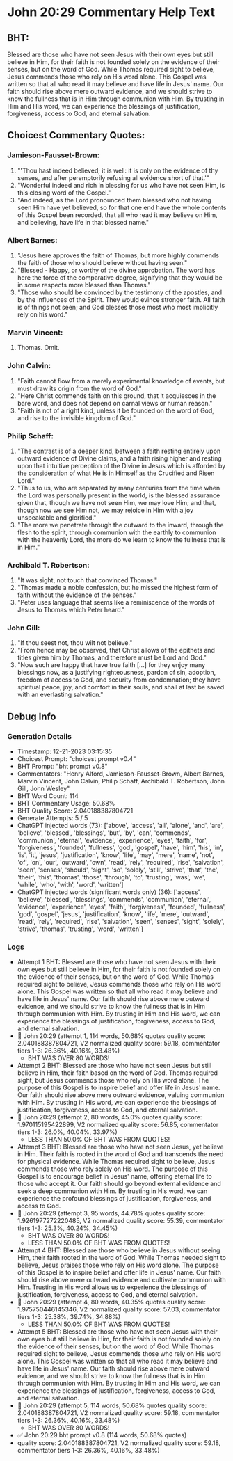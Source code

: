 # John 20:29 Commentary Help Text

## BHT:
Blessed are those who have not seen Jesus with their own eyes but still believe in Him, for their faith is not founded solely on the evidence of their senses, but on the word of God. While Thomas required sight to believe, Jesus commends those who rely on His word alone. This Gospel was written so that all who read it may believe and have life in Jesus' name. Our faith should rise above mere outward evidence, and we should strive to know the fullness that is in Him through communion with Him. By trusting in Him and His word, we can experience the blessings of justification, forgiveness, access to God, and eternal salvation.

## Choicest Commentary Quotes:
### Jamieson-Fausset-Brown:
1. "'Thou hast indeed believed; it is well: it is only on the evidence of thy senses, and after peremptorily refusing all evidence short of that.'" 
2. "Wonderful indeed and rich in blessing for us who have not seen Him, is this closing word of the Gospel." 
3. "And indeed, as the Lord pronounced them blessed who not having seen Him have yet believed, so for that one end have the whole contents of this Gospel been recorded, that all who read it may believe on Him, and believing, have life in that blessed name."

### Albert Barnes:
1. "Jesus here approves the faith of Thomas, but more highly commends the faith of those who should believe without having seen."
2. "Blessed - Happy, or worthy of the divine approbation. The word has here the force of the comparative degree, signifying that they would be in some respects more blessed than Thomas."
3. "Those who should be convinced by the testimony of the apostles, and by the influences of the Spirit. They would evince stronger faith. All faith is of things not seen; and God blesses those most who most implicitly rely on his word."

### Marvin Vincent:
1. Thomas. Omit.


### John Calvin:
1. "Faith cannot flow from a merely experimental knowledge of events, but must draw its origin from the word of God."
2. "Here Christ commends faith on this ground, that it acquiesces in the bare word, and does not depend on carnal views or human reason."
3. "Faith is not of a right kind, unless it be founded on the word of God, and rise to the invisible kingdom of God."

### Philip Schaff:
1. "The contrast is of a deeper kind, between a faith resting entirely upon outward evidence of Divine claims, and a faith rising higher and resting upon that intuitive perception of the Divine in Jesus which is afforded by the consideration of what He is in Himself as the Crucified and Risen Lord."
2. "Thus to us, who are separated by many centuries from the time when the Lord was personally present in the world, is the blessed assurance given that, though we have not seen Him, we may love Him; and that, though now we see Him not, we may rejoice in Him with a joy unspeakable and glorified."
3. "The more we penetrate through the outward to the inward, through the flesh to the spirit, through communion with the earthly to communion with the heavenly Lord, the more do we learn to know the fullness that is in Him."

### Archibald T. Robertson:
1. "It was sight, not touch that convinced Thomas."
2. "Thomas made a noble confession, but he missed the highest form of faith without the evidence of the senses."
3. "Peter uses language that seems like a reminiscence of the words of Jesus to Thomas which Peter heard."

### John Gill:
1. "If thou seest not, thou wilt not believe."
2. "From hence may be observed, that Christ allows of the epithets and titles given him by Thomas, and therefore must be Lord and God."
3. "Now such are happy that have true faith [...] for they enjoy many blessings now, as a justifying righteousness, pardon of sin, adoption, freedom of access to God, and security from condemnation; they have spiritual peace, joy, and comfort in their souls, and shall at last be saved with an everlasting salvation."


## Debug Info
### Generation Details
- Timestamp: 12-21-2023 03:15:35
- Choicest Prompt: "choicest prompt v0.4"
- BHT Prompt: "bht prompt v0.8"
- Commentators: "Henry Alford, Jamieson-Fausset-Brown, Albert Barnes, Marvin Vincent, John Calvin, Philip Schaff, Archibald T. Robertson, John Gill, John Wesley"
- BHT Word Count: 114
- BHT Commentary Usage: 50.68%
- BHT Quality Score: 2.040188387804721
- Generate Attempts: 5 / 5
- ChatGPT injected words (73):
	['above', 'access', 'all', 'alone', 'and', 'are', 'believe', 'blessed', 'blessings', 'but', 'by', 'can', 'commends', 'communion', 'eternal', 'evidence', 'experience', 'eyes', 'faith', 'for', 'forgiveness', 'founded', 'fullness', 'god', 'gospel', 'have', 'him', 'his', 'in', 'is', 'it', 'jesus', 'justification', 'know', 'life', 'may', 'mere', 'name', 'not', 'of', 'on', 'our', 'outward', 'own', 'read', 'rely', 'required', 'rise', 'salvation', 'seen', 'senses', 'should', 'sight', 'so', 'solely', 'still', 'strive', 'that', 'the', 'their', 'this', 'thomas', 'those', 'through', 'to', 'trusting', 'was', 'we', 'while', 'who', 'with', 'word', 'written']
- ChatGPT injected words (significant words only) (36):
	['access', 'believe', 'blessed', 'blessings', 'commends', 'communion', 'eternal', 'evidence', 'experience', 'eyes', 'faith', 'forgiveness', 'founded', 'fullness', 'god', 'gospel', 'jesus', 'justification', 'know', 'life', 'mere', 'outward', 'read', 'rely', 'required', 'rise', 'salvation', 'seen', 'senses', 'sight', 'solely', 'strive', 'thomas', 'trusting', 'word', 'written']

### Logs
- Attempt 1 BHT: Blessed are those who have not seen Jesus with their own eyes but still believe in Him, for their faith is not founded solely on the evidence of their senses, but on the word of God. While Thomas required sight to believe, Jesus commends those who rely on His word alone. This Gospel was written so that all who read it may believe and have life in Jesus' name. Our faith should rise above mere outward evidence, and we should strive to know the fullness that is in Him through communion with Him. By trusting in Him and His word, we can experience the blessings of justification, forgiveness, access to God, and eternal salvation.
- 🔄 John 20:29 (attempt 1, 114 words, 50.68% quotes quality score: 2.040188387804721, V2 normalized quality score: 59.18, commentator tiers 1-3: 26.36%, 40.16%, 33.48%) 
	- BHT WAS OVER 80 WORDS!
- Attempt 2 BHT: Blessed are those who have not seen Jesus but still believe in Him, their faith based on the word of God. Thomas required sight, but Jesus commends those who rely on His word alone. The purpose of this Gospel is to inspire belief and offer life in Jesus' name. Our faith should rise above mere outward evidence, valuing communion with Him. By trusting in His word, we can experience the blessings of justification, forgiveness, access to God, and eternal salvation.
- 🔄 John 20:29 (attempt 2, 80 words, 45.0% quotes quality score: 1.970115195422899, V2 normalized quality score: 56.85, commentator tiers 1-3: 26.0%, 40.04%, 33.97%) 
	- LESS THAN 50.0% OF BHT WAS FROM QUOTES!
- Attempt 3 BHT: Blessed are those who have not seen Jesus, yet believe in Him. Their faith is rooted in the word of God and transcends the need for physical evidence. While Thomas required sight to believe, Jesus commends those who rely solely on His word. The purpose of this Gospel is to encourage belief in Jesus' name, offering eternal life to those who accept it. Our faith should go beyond external evidence and seek a deep communion with Him. By trusting in His word, we can experience the profound blessings of justification, forgiveness, and access to God.
- 🔄 John 20:29 (attempt 3, 95 words, 44.78% quotes quality score: 1.9261977272220485, V2 normalized quality score: 55.39, commentator tiers 1-3: 25.3%, 40.24%, 34.45%) 
	- BHT WAS OVER 80 WORDS! 
	- LESS THAN 50.0% OF BHT WAS FROM QUOTES!
- Attempt 4 BHT: Blessed are those who believe in Jesus without seeing Him, their faith rooted in the word of God. While Thomas needed sight to believe, Jesus praises those who rely on His word alone. The purpose of this Gospel is to inspire belief and offer life in Jesus' name. Our faith should rise above mere outward evidence and cultivate communion with Him. Trusting in His word allows us to experience the blessings of justification, forgiveness, access to God, and eternal salvation.
- 🔄 John 20:29 (attempt 4, 80 words, 40.35% quotes quality score: 1.975750446145346, V2 normalized quality score: 57.03, commentator tiers 1-3: 25.38%, 39.74%, 34.88%) 
	- LESS THAN 50.0% OF BHT WAS FROM QUOTES!
- Attempt 5 BHT: Blessed are those who have not seen Jesus with their own eyes but still believe in Him, for their faith is not founded solely on the evidence of their senses, but on the word of God. While Thomas required sight to believe, Jesus commends those who rely on His word alone. This Gospel was written so that all who read it may believe and have life in Jesus' name. Our faith should rise above mere outward evidence, and we should strive to know the fullness that is in Him through communion with Him. By trusting in Him and His word, we can experience the blessings of justification, forgiveness, access to God, and eternal salvation.
- 🔄 John 20:29 (attempt 5, 114 words, 50.68% quotes quality score: 2.040188387804721, V2 normalized quality score: 59.18, commentator tiers 1-3: 26.36%, 40.16%, 33.48%) 
	- BHT WAS OVER 80 WORDS!
- ✅ John 20:29 bht prompt v0.8 (114 words, 50.68% quotes)
- quality score: 2.040188387804721, V2 normalized quality score: 59.18, commentator tiers 1-3: 26.36%, 40.16%, 33.48%)